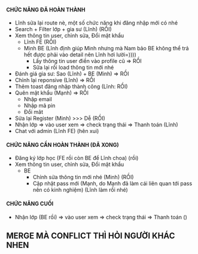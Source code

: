 #### CHỨC NĂNG ĐÃ HOÀN THÀNH
- Lĩnh sửa lại route nè, một số chức năng khi đăng nhập mới có nhé
- Search + Filter lớp + gia sư (Lĩnh) (RỒI)
- Xem thông tin user, chỉnh sửa, Đổi mật khẩu
  + Lĩnh FE (RỒI)
  + Minh BE (Lĩnh định giúp Minh nhưng mà Nam bảo BE không thể trả hết được phải vào detail nên Lĩnh hơi lười=))))
    + Lấy thông tin user điền vào profile cũ => RỒI
    + Sữa lại rồi load thông tin mới nhé
- Đánh giá gia sư: Sao (Lĩnh) + BE (Minh)  => RỒI
- Chỉnh lại reponsive (Lĩnh) => RỒI
- Thêm toast đăng nhập thành công (Lĩnh: RỒI)
- Quên mật khẩu (Mạnh) => RỒI
  + Nhập email
  + Nhập mã pin
  + Đổi mât
- Sửa lại Register (Minh) >>> Dễ (RỒI)
- Nhận lớp => vào user xem => check trạng thái => Thanh toán (Lĩnh)
- Chat với admin (Lĩnh FE) (hên xui)
#### CHỨC NĂNG CẦN HOÀN THÀNH (ĐÃ XONG)
- Đăng ký lớp học (FE rồi còn BE để Lĩnh choa) (rồi)
- Xem thông tin user, chỉnh sửa, Đổi mật khẩu
  + BE
    + Chỉnh sửa thông tin mới nhé (Minh) (RỒI)
    + Cập nhật pass mới (Mạnh, do Mạnh đã làm cái liên quan tới pass nên có kinh nghiệm) (Lĩnh làm rồi nhé)
#### CHỨC NĂNG CUỐI
- Nhận lớp (BE rồi) => vào user xem => check trạng thái => Thanh toán ()
## MERGE MÀ CONFLICT THÌ HỎI NGƯỜI KHÁC NHEN
